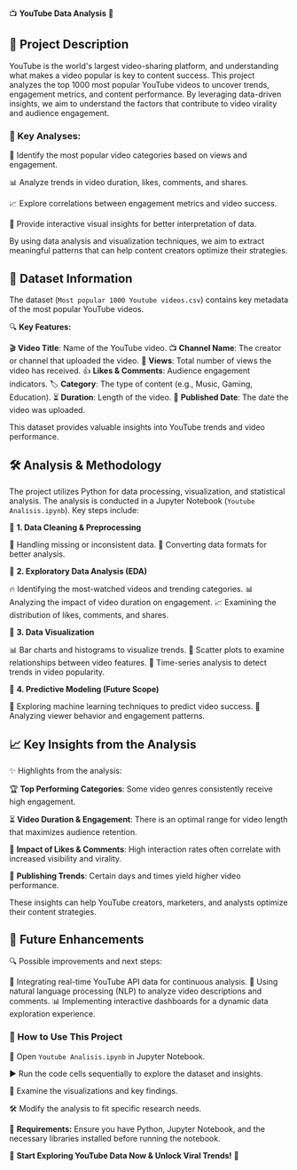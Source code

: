 📺 **YouTube Data Analysis** 🚀

## 📌 Project Description
YouTube is the world's largest video-sharing platform, and understanding what makes a video popular is key to content success. This project analyzes the top 1000 most popular YouTube videos to uncover trends, engagement metrics, and content performance. By leveraging data-driven insights, we aim to understand the factors that contribute to video virality and audience engagement.

### 🌟 Key Analyses:
🎯 Identify the most popular video categories based on views and engagement.

📊 Analyze trends in video duration, likes, comments, and shares.

📈 Explore correlations between engagement metrics and video success.

🎨 Provide interactive visual insights for better interpretation of data.

By using data analysis and visualization techniques, we aim to extract meaningful patterns that can help content creators optimize their strategies.

## 📂 Dataset Information
The dataset (`Most popular 1000 Youtube videos.csv`) contains key metadata of the most popular YouTube videos. 

🔍 **Key Features:**

🎬 **Video Title**: Name of the YouTube video.
📺 **Channel Name**: The creator or channel that uploaded the video.
👀 **Views**: Total number of views the video has received.
👍 **Likes & Comments**: Audience engagement indicators.
🏷️ **Category**: The type of content (e.g., Music, Gaming, Education).
⏳ **Duration**: Length of the video.
📅 **Published Date**: The date the video was uploaded.

This dataset provides valuable insights into YouTube trends and video performance.


## 🛠️  Analysis & Methodology
The project utilizes Python for data processing, visualization, and statistical analysis. The analysis is conducted in a Jupyter Notebook (`Youtube Analisis.ipynb`). Key steps include:

🔹 **1. Data Cleaning & Preprocessing**

🧹 Handling missing or inconsistent data.
📏 Converting data formats for better analysis.

🔹 **2. Exploratory Data Analysis (EDA)**

🔥 Identifying the most-watched videos and trending categories.
📊 Analyzing the impact of video duration on engagement.
📈 Examining the distribution of likes, comments, and shares.

🔹 **3. Data Visualization**

📊 Bar charts and histograms to visualize trends.
📍 Scatter plots to examine relationships between video features.
📆 Time-series analysis to detect trends in video popularity.

🔹 **4. Predictive Modeling (Future Scope)**

🤖 Exploring machine learning techniques to predict video success.
🧐 Analyzing viewer behavior and engagement patterns.

## 📈 Key Insights from the Analysis
✨ Highlights from the analysis:

🏆 **Top Performing Categories**: Some video genres consistently receive high engagement.

⏳ **Video Duration & Engagement**: There is an optimal range for video length that maximizes audience retention.

💬 **Impact of Likes & Comments**: High interaction rates often correlate with increased visibility and virality.

📅 **Publishing Trends**: Certain days and times yield higher video performance.

These insights can help YouTube creators, marketers, and analysts optimize their content strategies.

## 🚀 Future Enhancements

🔍 Possible improvements and next steps:

📡 Integrating real-time YouTube API data for continuous analysis.
📝 Using natural language processing (NLP) to analyze video descriptions and comments.
📊 Implementing interactive dashboards for a dynamic data exploration experience.


### 📖 How to Use This Project

📂 Open `Youtube Analisis.ipynb` in Jupyter Notebook.

▶️ Run the code cells sequentially to explore the dataset and insights.

👀 Examine the visualizations and key findings.

🛠 Modify the analysis to fit specific research needs.

📌 **Requirements:** Ensure you have Python, Jupyter Notebook, and the necessary libraries installed before running the notebook.

🚀 **Start Exploring YouTube Data Now & Unlock Viral Trends!** 🎥

